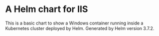 # A Helm chart for IIS
This is a basic chart to show a Windows container running inside a Kubernetes cluster deployed by Helm. Generated by Helm version 3.7.2.